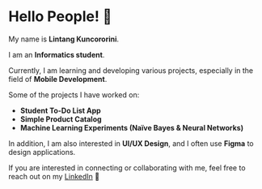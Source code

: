 # Hello People! 👋

My name is **Lintang Kuncororini**.  

I am an **Informatics student**.  

Currently, I am learning and developing various projects, especially in the field of **Mobile Development**.  

Some of the projects I have worked on:  
- **Student To-Do List App**  
- **Simple Product Catalog**  
- **Machine Learning Experiments (Naïve Bayes & Neural Networks)**  

In addition, I am also interested in **UI/UX Design**, and I often use **Figma** to design applications.  

If you are interested in connecting or collaborating with me, feel free to reach out on my [LinkedIn](https://www.linkedin.com/in/lintang-kuncororini-871821247/) 🚀
